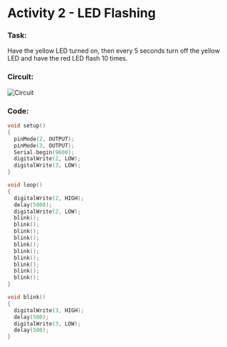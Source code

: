 # Activity 2 - LED Flashing

### Task:
Have the yellow LED turned on, then every 5 seconds turn off the yellow LED and have the red LED flash 10 times.

### Circuit:
![Circuit](https://github.com/bmesbuildteamucla/Workshop-2/blob/master/Activity%202%20-%20LED%20Flashing/Activity%202.PNG)

### Code:
```C++
void setup()
{
  pinMode(2, OUTPUT);
  pinMode(3, OUTPUT);
  Serial.begin(9600);
  digitalWrite(2, LOW);
  digitalWrite(3, LOW);
}

void loop()
{
  digitalWrite(2, HIGH);
  delay(5000);
  digitalWrite(2, LOW);
  blink();
  blink();
  blink();
  blink();
  blink();
  blink();
  blink();
  blink();
  blink();
  blink();
}

void blink()
{
  digitalWrite(3, HIGH);
  delay(500);
  digitalWrite(3, LOW);
  delay(500);
}
```
